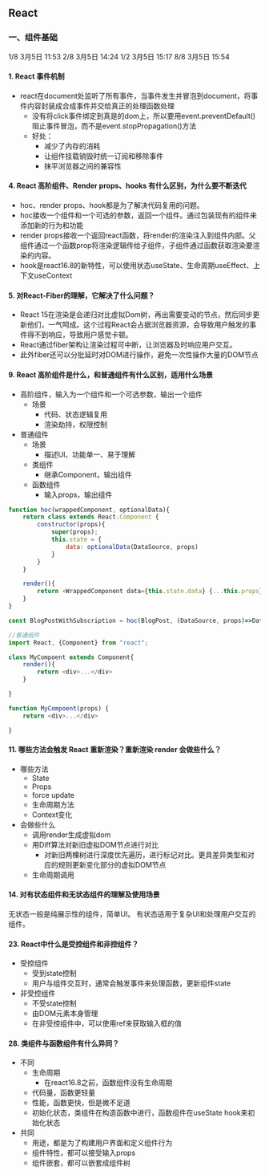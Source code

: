 ## React

### 一、组件基础

1/8 3月5日 11:53
2/8 3月5日 14:24
1/2 3月5日 15:17
8/8 3月5日 15:54
#### 1. React 事件机制



- react在document处监听了所有事件，当事件发生并冒泡到document，将事件内容封装成合成事件并交给真正的处理函数处理
	- 没有将click事件绑定到真是的dom上，所以要用event.preventDefault()阻止事件冒泡，而不是event.stopPropagation()方法
	- 好处：
		- 减少了内存的消耗
		- 让组件挂载销毁时统一订阅和移除事件
		- 抹平浏览器之间的兼容性

#### 4. React 高阶组件、Render props、hooks 有什么区别，为什么要不断迭代

- hoc、render props、hook都是为了解决代码复用的问题。
- hoc接收一个组件和一个可选的参数，返回一个组件。通过包装现有的组件来添加新的行为和功能
- render props接收一个返回react函数，将render的渲染注入到组件内部。父组件通过一个函数prop将渲染逻辑传给子组件，子组件通过函数获取渲染要渲染的内容。
- hook是react16.8的新特性，可以使用状态useState、生命周期useEffect、上下文useContext

#### 5. 对React-Fiber的理解，它解决了什么问题？


- React 15在渲染是会递归对比虚拟Dom树，再出需要变动的节点，然后同步更新他们，一气呵成。这个过程React会占据浏览器资源，会导致用户触发的事件得不到响应，导致用户感觉卡顿。
- React通过fiber架构让渲染过程可中断，让浏览器及时响应用户交互。
- 此外fiber还可以分批延时对DOM进行操作，避免一次性操作大量的DOM节点

#### 9. React 高阶组件是什么，和普通组件有什么区别，适用什么场景

- 高阶组件，输入为一个组件和一个可选参数，输出一个组件
	- 场景
		- 代码、状态逻辑复用
		- 渲染劫持，权限控制
- 普通组件
	- 场景
		- 描述UI、功能单一、易于理解
	- 类组件
		- 继承Component，输出组件
	- 函数组件
		- 输入props，输出组件
```js
function hoc(wrappedComponent, optionalData){
	return class extends React.Component {
		constructor(props){
			super(props);
			this.state = {
				data: optionalData(DataSource, props)
			}
		}
	}

	render(){
		return <WrappedComponent data={this.state.data} {...this.props}/>;
	}
}

const BlogPostWithSubscription = hoc(BlogPost, (DataSource, props)=>DataSource.getBlogPost(props.id));

//普通组件
import React, {Component} from "react";

class MyCompoent extends Component{
	render(){
		return <div>...</div>
	}

}

function MyCompoent(props) {
	return <div>...</div>

}

```



#### 11. 哪些方法会触发 React 重新渲染？重新渲染 render 会做些什么？
- 哪些方法
	- State
	- Props
	- force update
	- 生命周期方法
	- Context变化
- 会做些什么
	- 调用render生成虚拟dom
	- 用Diff算法对新旧虚拟DOM节点进行对比
		- 对新旧两棵树进行深度优先遍历，进行标记对比。更具差异类型和对应的规则更新变化部分的虚拟DOM节点
	- 生命周期调用

#### 14. 对有状态组件和无状态组件的理解及使用场景

无状态一般是纯展示性的组件，简单UI。
有状态适用于复杂UI和处理用户交互的组件。

#### 23. React中什么是受控组件和非控组件？

- 受控组件
	- 受到state控制
	- 用户与组件交互时，通常会触发事件来处理函数，更新组件state
- 非受控组件
	- 不受state控制
	- 由DOM元素本身管理
	- 在非受控组件中，可以使用ref来获取输入框的值
#### 28. 类组件与函数组件有什么异同？
- 不同
	- 生命周期
		- 在react16.8之前，函数组件没有生命周期
	- 代码量，函数更轻量
	- 性能，函数更快，但是微不足道
	- 初始化状态，类组件在构造函数中进行，函数组件在useState hook来初始化状态
- 共同
	- 用途，都是为了构建用户界面和定义组件行为
	- 组件特性，都可以接受输入props
	- 组件嵌套，都可以嵌套成组件树